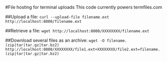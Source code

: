 #File hosting for terminal uploads
This code currently powers termfiles.com

##Upload a file:
`curl --upload-file filename.ext http://localhost:8000/filename.ext`

##Retrieve a file:
`wget http://localhost:8000/XXXXXXXX/filename.ext`

##Download several files as an archive:
`wget -O filename.(zip|tar|tar.gz|tar.bz2) http://localhost:8000/XXXXXXXX/file1.ext+XXXXXXXX/file2.ext=filename.(zip|tar|tar.gz|tar.bz2)`



